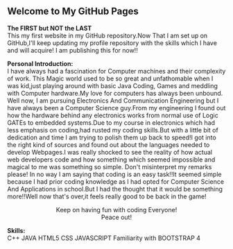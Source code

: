 ## Welcome to My GitHub Pages

<strong>The FIRST but NOT the LAST</strong><br>
This my first website in my GitHub repository.Now That I am set up on GitHub,I'll keep updating my profile repository with the skills which I have and will acquire!
I am publishing this for now!!

<strong>Personal Introduction:</strong><br>
I have always had a fascination for Computer machines and their complexity of work.
This Magic world used to be so great and unfathomable when I was kid,just playing around with basic Java Coding, Games and meddling with Computer hardware.My love for computers has always been unbound.<br>
Well now, I am pursuing Electronics And Communication Engineering but I have always been a Computer Science guy.From my engineering I found out how the hardware behind any electronics works from normal use of Logic GATEs to embedded systems.Due to my course in electronics which had less emphasis on coding,had rusted my coding skills.But with a little bit of dedication and time I am trying to polish them up back to speed!I got into the right kind of sources and found out about the languages needed to develop Webpages.I was really shocked to see the reality of how actual web developers code and how something which seemed impossible and magical to me was something so simple.
Don't misinterpret my remarks please! In no way I am saying that coding is an easy task!!It seemed simple because I had prior coding knowledge as I had opted for Computer Science And Applications in school.But I had the thought that it would be something more!!Well now that's over,it feels really good to be back in the game!<br>
<p style="text-align: center;">Keep on having fun with coding Everyone!<br>Peace out!</p>

<strong>Skills:</strong><br>
C++
JAVA
HTML5
CSS
JAVASCRIPT
Familiarity with BOOTSTRAP 4

